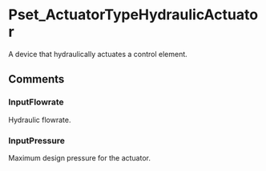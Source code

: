# Pset_ActuatorTypeHydraulicActuator

A device that hydraulically actuates a control element.


## Comments

### InputFlowrate

Hydraulic flowrate.

### InputPressure

Maximum design pressure for the actuator.


